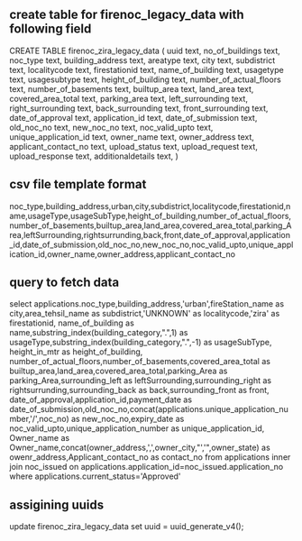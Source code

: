 create table for firenoc_legacy_data with following field
-------------------------------------

CREATE TABLE firenoc_zira_legacy_data
(
  uuid text,
  no_of_buildings text,
  noc_type text,
  building_address text,
  areatype text,
  city text,
  subdistrict text,
  localitycode text,
  firestationid text,
  name_of_building text,
  usagetype text,
  usagesubtype text,
  height_of_building text,
  number_of_actual_floors text,
  number_of_basements text,
  builtup_area text,
  land_area text,
  covered_area_total text,
  parking_area text,
  left_surrounding text,
  right_surrounding text,
  back_surrounding text,
  front_surrounding text,
  date_of_approval text,
  application_id text,
  date_of_submission text,
  old_noc_no text,
  new_noc_no text,
  noc_valid_upto text,
  unique_application_id text,
  owner_name text,
  owner_address text,
  applicant_contact_no text,
  upload_status text,
  upload_request text,
  upload_response text,
  additionaldetails text,
)


csv file template format
--------------------------
noc_type,building_address,urban,city,subdistrict,localitycode,firestationid,name,usageType,usageSubType,height_of_building,number_of_actual_floors,number_of_basements,builtup_area,land_area,covered_area_total,parking_Area,leftSurrounding,rightsurrunding,back,front,date_of_approval,application_id,date_of_submission,old_noc_no,new_noc_no,noc_valid_upto,unique_application_id,owner_name,owner_address,applicant_contact_no

query to fetch data
---------------------
select applications.noc_type,building_address,'urban',fireStation_name as city,area_tehsil_name as subdistrict,'UNKNOWN' as localitycode,'zira' as firestationid,
 name_of_building as name,substring_index(building_category,".",1) as usageType,substring_index(building_category,".",-1) as usageSubType,
 height_in_mtr as height_of_building,
 number_of_actual_floors,number_of_basements,covered_area_total as builtup_area,land_area,covered_area_total,parking_Area as parking_Area,surrounding_left as leftSurrounding,surrounding_right as rightsurrunding,surrounding_back as back,surrounding_front as front,
 date_of_approval,application_id,payment_date as date_of_submission,old_noc_no,concat(applications.unique_application_number,'/',noc_no) as  new_noc_no,expiry_date as noc_valid_upto,unique_application_number as unique_application_id,
 Owner_name as Owner_name,concat(owner_address,',',owner_city,"','",owner_state) as owenr_address,Applicant_contact_no as contact_no
from applications
inner join noc_issued on applications.application_id=noc_issued.application_no
where applications.current_status='Approved'

assigining uuids
-------------------

update firenoc_zira_legacy_data set uuid = uuid_generate_v4();